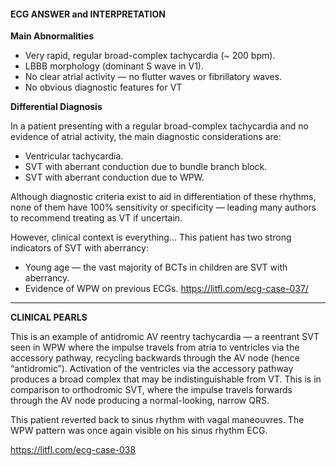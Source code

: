 #### ECG ANSWER and INTERPRETATION

**Main Abnormalities**
* Very rapid, regular broad-complex tachycardia (~ 200 bpm). 
* LBBB morphology (dominant S wave in V1). 
* No clear atrial activity — no flutter waves or fibrillatory waves. 
* No obvious diagnostic features for VT

**Differential Diagnosis**

In a patient presenting with a regular broad-complex tachycardia and no evidence of atrial activity, the main diagnostic considerations are:

* Ventricular tachycardia.
* SVT with aberrant conduction due to bundle branch block.
* SVT with aberrant conduction due to WPW.

Although diagnostic criteria exist to aid in differentiation of these rhythms, none of them have 100% sensitivity or specificity — leading many authors to recommend treating as VT if uncertain.

However, clinical context is everything…
This patient has two strong indicators of SVT with aberrancy:
* Young age — the vast majority of BCTs in children are SVT with aberrancy. 
* Evidence of WPW on previous ECGs. <https://litfl.com/ecg-case-037/>

---------------

**CLINICAL PEARLS**

This is an example of antidromic AV reentry tachycardia — a reentrant SVT seen in WPW where the impulse travels from atria to ventricles via the accessory pathway, recycling backwards through the AV node (hence “antidromic”).
Activation of the ventricles via the accessory pathway produces a broad complex that may be indistinguishable from VT. This is in comparison to orthodromic SVT, where the impulse travels forwards through the AV node producing a normal-looking, narrow QRS.

This patient reverted back to sinus rhythm with vagal maneouvres. The WPW pattern was once again visible on his sinus rhythm ECG.

<https://litfl.com/ecg-case-038>
